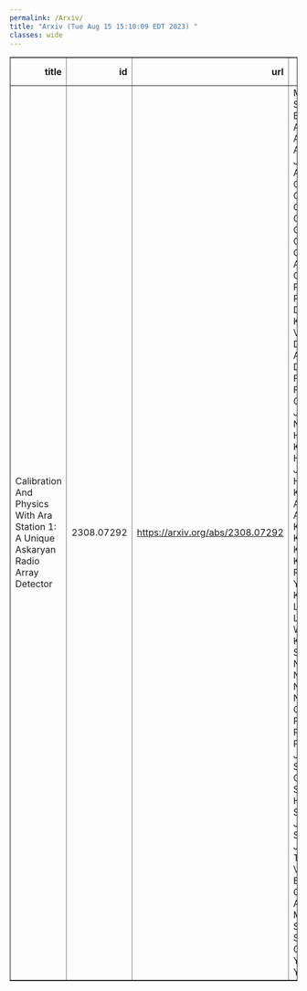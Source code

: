 ```yaml
---
permalink: /Arxiv/
title: "Arxiv (Tue Aug 15 15:10:09 EDT 2023) "
classes: wide
---
```

<table border="1" class="dataframe">
  <thead>
    <tr style="text-align: right;">
      <th>title</th>
      <th>id</th>
      <th>url</th>
      <th>authors</th>
      <th>Local Authors</th>
    </tr>
  </thead>
  <tbody>
    <tr>
      <td>Calibration And Physics With Ara Station 1: A Unique Askaryan Radio   Array Detector</td>
      <td>2308.07292</td>
      <td><a href="https://arxiv.org/abs/2308.07292" target="_blank">https://arxiv.org/abs/2308.07292</a></td>
      <td>M. F. H Seikh, D. Z. Besson, S. Ali, P. Allison, S. Archambault, J. J. Beatty, A. Bishop, P. Chen, Y. C. Chen, B. A. Clark, W. Clay, A. Connolly, K. Couberly, L. Cremonesi, A. Cummings, P. Dasgupta, R. Debolt, S. De Kockere, K. D. De Vries, C. Deaconu, M. A. Duvernois, J. Flaherty, E. Friedman, R. Gaior, P. Giri, J. Hanson, N. Harty, B. Hendricks, K. D. Hoffman, J. J. Huang, M. H. A. Huang, K. Hughes, A. Ishihara, A. Karle, J. L. Kelley, K. C. Kim, M. C. Kim, I. Kravchenko, R. Krebs, C. Y. Kuo, K. Kurusu, U. A. Latif, C. H. Liu, T. C. Liu, W. Luszczak, K. Mase, M. S. Muzio, J. Nam, R. J. Nichol, A. Novikov, A. Nozdrina, E. Oberla, Y. Pan, C. Pfendner, N. Punsuebsay, J. Roth, A. Salcedo-Gomez, D. Seckel, M. F. H. Seikh, Y. S. Shiao, D. J. B. Smith, S. Toscano, J. Torres, J. Touart, N. Van Eijndhoven, G. S. Varner, A. Vieregg, M. Z. Wang, S. H. Wang, S. A. Wissel, C. Xie, S. Yoshida, R. Young</td>
      <td>Amy Connolly, Jim Beatty, Justin Flaherty, Patrick Allison, William Luszczak</td>
    </tr>
  </tbody>
</table>